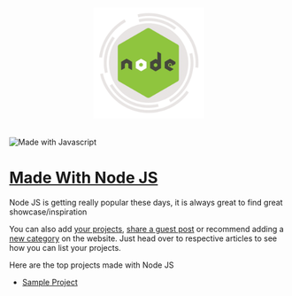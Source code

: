 <p align="center">
  <br>
  <a href="https://madewithjavascript.club/categories/node-js" target="_blank" title="Maed with Node JS">
    <img width="200" src="/uploads/Made-with-node-js.png" alt="Made with Node JS">
  </a>
  <br>
  <br>
</p>

![Made with Javascript](https://madewithjavascript.club/Made-With-Javascript-Logo.png)

# [Made With Node JS][made-with-node-js]

Node JS is getting really popular these days, it is always great to find great showcase/inspiration

You can also add [your projects][request-project], [share a guest post][request-post] or recommend adding a [new category][request-category] on the website. Just head over to respective articles to see how you can list your projects.

Here are the top projects made with Node JS

- [Sample Project][sample-project]

[made-with-node-js]: https://madewithjavascript.club/categories/node-js "Made with Node JS"
[made-with-javascript]: https://madewithjavascript.club/ "Made with Javscript Club"
[sample-project]: ./your-project-made-with-node-js-showcase.md "Project Name | Made with Node JS"
[request-project]: https://madewithjavascript.club/categories/request/project "Submit your project | Made with Javascript"
[request-post]: https://madewithjavascript.club/categories/request/post "Guest Post | Made with Javascript"
[request-category]: https://madewithjavascript.club/categories/request/categories "Suggest new JS framework | Made with Javascript"
